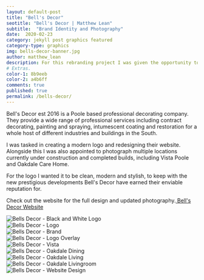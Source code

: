 ```yaml
---
layout: default-post
title: "Bell's Decor"
seotitle: "Bell's Decor | Matthew Lean"
subtitle:  "Brand Identity and Photography"
date:  2020-02-23
category: jekyll post graphics featured
category-type: graphics
img: bells-decor-banner.jpg
author: matthew_lean
description: For this rebranding project I was given the opportunity to recreate the entire brand's visual presence. Starting with the logo, colours and typeface to several photoshoots and graphic visuals.
# Extras.
color-1: 8b9eeb
color-2: a4b6ff
comments: true
published: true
permalink: /bells-decor/
---
```


Bell's Decor est 2016 is a Poole based professional decorating company. They provide a wide range of professional services including contract decorating, painting and spraying, intumescent coating and restoration for a whole host of different industries and buildings in the South.

I was tasked in creating a modern logo and redesigning their website. Alongside this I was also appointed to photograph multiple locations currently under construction and completed builds, including Vista Poole and Oakdale Care Home. 

For the logo I wanted it to be clean, modern and stylish, to keep with the new prestigious developments Bell's Decor have earned their enviable reputation for. 

Check out the website for the full design and updated photography.<a href="http://www.bellsdecor.co.uk/" target="_blank"> Bell's Decor Website</a>

<div href="#" data-featherlight="{{ site.url }}/assets/site-post/bells-decor-1.jpg" class="img"><img alt="Bells Decor - Black and White Logo" src="{{ site.url }}/assets/site-post/bells-decor-1.jpg"></div>

<div href="#" data-featherlight="{{ site.url }}/assets/site-post/bells-decor-2.jpg" class="img"><img alt="Bells Decor - Logo" src="{{ site.url }}/assets/site-post/bells-decor-2.jpg"></div>

<div href="#" data-featherlight="{{ site.url }}/assets/site-post/bells-brand.jpg" class="img"><img alt="Bells Decor - Brand" src="{{ site.url }}/assets/site-post/bells-brand.jpg"></div>

<div href="#" data-featherlight="{{ site.url }}/assets/site-post/bells-decor-logo-overlay.jpg" class="img"><img alt="Bells Decor - Logo Overlay" src="{{ site.url }}/assets/site-post/bells-decor-logo-overlay.jpg"></div>

<div href="#" data-featherlight="{{ site.url }}/assets/site-post/bells-decor-vista.jpg" class="img" ><img alt="Bells Decor - Vista" src="{{ site.url }}/assets/site-post/bells-decor-vista.jpg"></div>

<div href="#" data-featherlight="{{ site.url }}/assets/site-post/bells-decor-oakdale-dining.jpg" class="img" ><img alt="Bells Decor - Oakdale Dining" src="{{ site.url }}/assets/site-post/bells-decor-oakdale-dining.jpg"></div>

<div href="#" data-featherlight="{{ site.url }}/assets/site-post/bells-decor-oakdale-living.jpg" class="img" ><img alt="Bells Decor - Oakdale Living" src="{{ site.url }}/assets/site-post/bells-decor-oakdale-living.jpg"></div>

<div href="#" data-featherlight="{{ site.url }}/assets/site-post/bells-decor-oakdale-living-room.jpg" class="img"><img alt="Bells Decor - Oakdale Livingroom" src="{{ site.url }}/assets/site-post/bells-decor-oakdale-living-room.jpg"></div>

<div href="#" data-featherlight="{{ site.url }}/assets/site-post/bells-decor-website-design.jpg" class="img"><img alt="Bells Decor - Website Design" src="{{ site.url }}/assets/site-post/bells-decor-website-design.jpg"></div>

